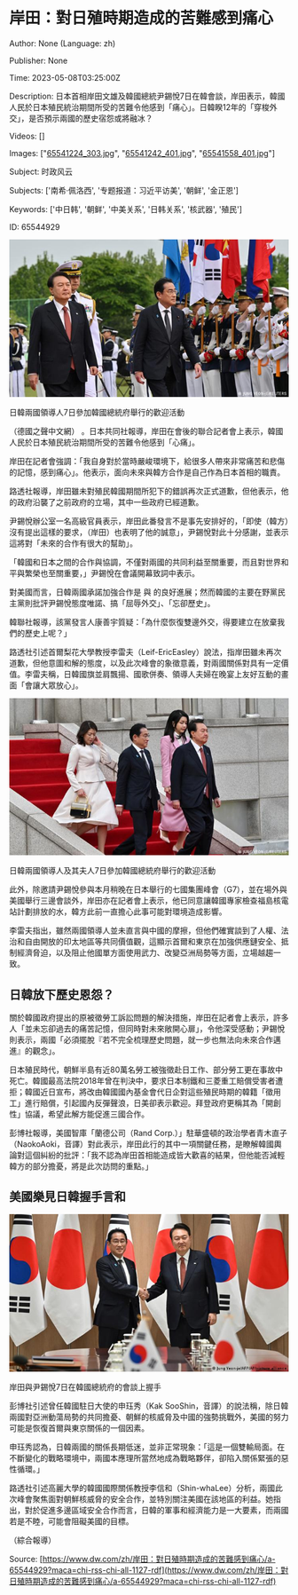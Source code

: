 # 岸田：對日殖時期造成的苦難感到痛心

Author: None (Language: zh)

Publisher: None

Time: 2023-05-08T03:25:00Z

Description: 日本首相岸田文雄及韓國總統尹錫悅7日在韓會談，岸田表示，韓國人民於日本殖民統治期間所受的苦難令他感到「痛心」。日韓睽12年的「穿梭外交」，是否預示兩國的歷史宿怨或將融冰？

Videos: []

Images: ["[65541224_303.jpg](https://static.dw.com/image/65541224_303.jpg)", "[65541242_401.jpg](https://static.dw.com/image/65541242_401.jpg)", "[65541558_401.jpg](https://static.dw.com/image/65541558_401.jpg)"]

Subject: 时政风云

Subjects: ['南希·佩洛西', '专题报道：习近平访美', '朝鲜', '金正恩']

Keywords: ['中日韩', '朝鲜', '中美关系', '日韩关系', '核武器', '殖民']

ID: 65544929

<!--METADATA-->

[ ![](../Images/dwzh/2023-05-08T03-25-00Z/65541224_303.jpg)](https://www.dw.com/zh/overlay/image/article/65544929/65541224)

日韓兩國領導人7日參加韓國總統府舉行的歡迎活動

（德國之聲中文網） [ ](https://www.dw.com/zh/zh/日韩举行首脑会谈深化双边关系/a-65542032)。日本共同社報導，岸田在會後的聯合記者會上表示，韓國人民於日本殖民統治期間所受的苦難令他感到「心痛」。

岸田在記者會強調：「我自身對於當時嚴峻環境下，給很多人帶來非常痛苦和悲傷的記憶，感到痛心」。他表示，面向未來與韓方合作是自己作為日本首相的職責。

路透社報導，岸田雖未對殖民韓國期間所犯下的錯誤再次正式道歉，但他表示，他的政府沿襲了之前政府的立場，其中一些政府已經道歉。

尹錫悅辦公室一名高級官員表示，岸田此番發言不是事先安排好的，「即使（韓方）沒有提出這樣的要求，（岸田）也表明了他的誠意」，尹錫悅對此十分感謝，並表示這將對「未來的合作有很大的幫助」。

「韓國和日本之間的合作與協調，不僅對兩國的共同利益至關重要，而且對世界和平與繁榮也至關重要，」尹錫悅在會議開幕致詞中表示。

對美國而言，日韓兩國承諾加強合作是 [ ](https://www.dw.com/zh/zh/中國不滿美韓聯合聲明-向韓國提出交涉/a-65435099)與 [ ](https://www.dw.com/zh/zh/不滿美韓軍演-朝鮮證實核空爆試驗/a-65130515)的良好進展；然而韓國的主要在野黨民主黨則批評尹錫悅態度唯諾、搞「屈辱外交」、「忘卻歷史」。

韓聯社報導，該黨發言人康善宇質疑：「為什麼恢復雙邊外交，得要建立在放棄我們的歷史上呢？」

路透社引述首爾梨花大學教授李雷夫（Leif-EricEasley）說法，指岸田雖未再次道歉，但他意圖和解的態度，以及此次峰會的象徵意義，對兩國關係對具有一定價值。李雷夫稱，日韓國旗並肩飄揚、國歌併奏、領導人夫婦在晚宴上友好互動的畫面「會讓大眾放心」。

![](../Images/dwzh/2023-05-08T03-25-00Z/65541242_401.jpg)

日韓兩國領導人及其夫人7日參加韓國總統府舉行的歡迎活動

此外，除邀請尹錫悅參與本月稍晚在日本舉行的七國集團峰會（G7），並在場外與美國舉行三邊會談外，岸田亦在記者會上表示，他已同意讓韓國專家檢查福島核電站計劃排放的水，韓方此前一直擔心此事可能對環境造成影響。

李雷夫指出，雖然兩國領導人並未直言與中國的摩擦，但他們確實談到了人權、法治和自由開放的印太地區等共同價值觀，這顯示首爾和東京在加強供應鏈安全、抵制經濟脅迫，以及阻止他國單方面使用武力、改變亞洲局勢等方面，立場越趨一致。

##  日韓放下歷史恩怨？

關於韓國政府提出的原被徵勞工訴訟問題的解決措施，岸田在記者會上表示，許多人「並未忘卻過去的痛苦記憶，但同時對未來敞開心扉」，令他深受感動；尹錫悅則表示，兩國「必須擺脫『若不完全梳理歷史問題，就一步也無法向未來合作邁進』的觀念」。

日本殖民時代，朝鮮半島有近80萬名勞工被強徵赴日工作、部分勞工更在事故中死亡。韓國最高法院2018年曾在判決中，要求日本制鐵和三菱重工賠償受害者遭拒；韓國近日宣布，將改由韓國國內基金會代日企對這些殖民時期的韓籍「徵用工」進行賠償，引起國內反彈聲浪，日美卻表示歡迎。拜登政府更稱其為「開創性」協議，希望此解方能促進三國合作。

彭博社報導，美國智庫「蘭德公司（Rand Corp.）」駐華盛頓的政治學者青木直子（NaokoAoki，音譯）對此表示，岸田此行的其中一項關鍵任務，是瞭解韓國輿論對這個糾紛的批評：「我不認為岸田首相能造成皆大歡喜的結果，但他能否減輕韓方的部分擔憂，將是此次訪問的重點。」

##  美國樂見日韓握手言和

![](../Images/dwzh/2023-05-08T03-25-00Z/65541558_401.jpg)

岸田與尹錫悅7日在韓國總統府的會談上握手

彭博社引述曾任韓國駐日大使的申珏秀（Kak SooShin，音譯）的說法稱，除日韓兩國對亞洲動蕩局勢的共同擔憂、朝鮮的核威脅及中國的強勢挑戰外，美國的努力可能是恢復首爾與東京關係的一個因素。

申珏秀認為，日韓兩國的關係長期低迷，並非正常現象：「這是一個雙輸局面。在不斷變化的戰略環境中，兩國本應理所當然地成為戰略夥伴，卻陷入關係緊張的惡性循環。」

路透社引述高麗大學的韓國國際關係教授李信和（Shin-whaLee）分析，兩國此次峰會聚焦面對朝鮮核威脅的安全合作，並特別關注美國在該地區的利益。她指出，對於促進多邊區域安全合作而言，日韓的軍事和經濟能力是一大要素，而兩國若是不睦，可能會阻礙美國的目標。

（綜合報導）

Source: [https://www.dw.com/zh/岸田：對日殖時期造成的苦難感到痛心/a-65544929?maca=chi-rss-chi-all-1127-rdf](https://www.dw.com/zh/岸田：對日殖時期造成的苦難感到痛心/a-65544929?maca=chi-rss-chi-all-1127-rdf)